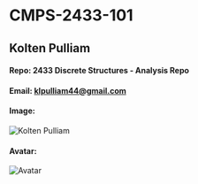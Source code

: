 # CMPS-2433-101
## Kolten Pulliam
#### Repo: 2433 Discrete Structures - Analysis Repo
#### Email: klpulliam44@gmail.com
#### Image:
![Kolten Pulliam](https://lh3.googleusercontent.com/t6yXH2Rl1imQbiRTRV91sDp7wT0wDKTovxge4KFpTfTaNeFv3PX76wkWhAXXdTyAGNiS_UdBcs6jWG6HbkWM7e0lkF4a-tukc_RpEoL94QlGqmB-L2ch17QBflRea1a89YSm6TB3WprCRwjzQkNk8AhPS0QhMEqBr4XJO3lbZ8YE2qLZPkfYTu5PBdiJ60FI9-2qCTKVdUZds3PtBCOFLfxU0luPzMF3QM9sHmlZnp-E2sT8QU9230Rczk5zi6jJMKRljKK0KEUZoOM2UajLYFTCv5VSkXfb4vmIR9ejwD7oCs6NVvFGaOvfFpan9J4Sw_lDtd_XjrW0puS0s5QFchVQmzOxiLUQeTN8JDkEVzxxhIkDMRSz1QWRed6llwS1NceMEx1GfTp8opMbsvULX7UUbKOgCsz11soRd8Q_YCzc5rZOSWzHW1LtXhy2uqCAQfXhYMpetg_ksZEOY6nmQej9LY6UnNzLx5T2cTJLUr4tKuaqWVRxw8wF_jdqrQp8LY7NIxle2AKkO2MgDMU6dsKKUcyMjRqgPgTi8QyqLbviWk7_yYdZGEv5-3VqRr3swYG6Ihsu90teJXE8aO-iOEaj2uQmZ0ppSiGa1BbVhYc3_eBfkdi2QkX9tLvvUYdaFeVUKqoEU_TeKN5ifNYGLtlQbF126eeRNmvVJ74qb9hKwl6b-XlJ8iLFNn4NKbnremqfg6MxqSh8fEVlhT4oybDm=w657-h938-no?authuser=0)
#### Avatar:
![Avatar]()